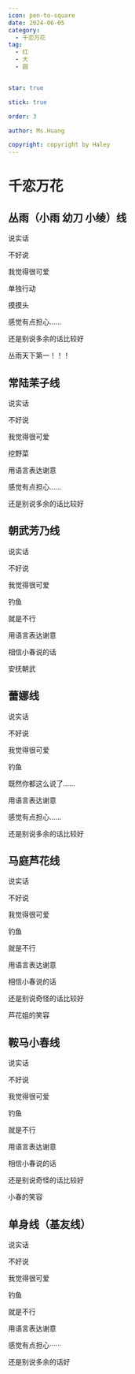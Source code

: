 ```yaml
---
icon: pen-to-square
date: 2024-06-05
category:
  - 千恋万花
tag:
  - 红
  - 大
  - 圆


star: true

stick: true

order: 3

author: Ms.Huang

copyright: copyright by Haley
---
```


# 千恋万花

## 丛雨（小雨 幼刀 小绫）线

说实话

不好说

我觉得很可爱

单独行动

摸摸头

感觉有点担心……

还是别说多余的话比较好

丛雨天下第一！！！

## 常陆茉子线

说实话

不好说

我觉得很可爱

挖野菜

用语言表达谢意

感觉有点担心……

还是别说多余的话比较好

## 朝武芳乃线

说实话

不好说

我觉得很可爱

钓鱼

就是不行

用语言表达谢意

相信小春说的话

安抚朝武

## 蕾娜线

说实话

不好说

我觉得很可爱

钓鱼

既然你都这么说了……

用语言表达谢意

感觉有点担心……

还是别说多余的话比较好

## 马庭芦花线

说实话

不好说

我觉得很可爱

钓鱼

就是不行

用语言表达谢意

相信小春说的话

还是别说奇怪的话比较好

芦花姐的笑容

## 鞍马小春线

说实话

不好说

我觉得很可爱

钓鱼

就是不行

用语言表达谢意

相信小春说的话

还是别说奇怪的话比较好

小春的笑容

## 单身线（基友线）

说实话

不好说

我觉得很可爱

钓鱼

就是不行

用语言表达谢意

感觉有点担心······

还是别说多余的话好
